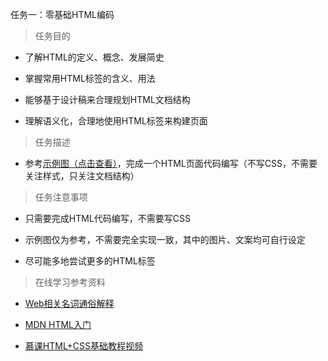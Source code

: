 任务一：零基础HTML编码

>任务目的

*	了解HTML的定义、概念、发展简史

*	掌握常用HTML标签的含义、用法

*	能够基于设计稿来合理规划HTML文档结构

*	理解语义化，合理地使用HTML标签来构建页面

>任务描述

*	参考<a href="http://7xrp04.com1.z0.glb.clouddn.com/task_1_1_1.jpg">示例图（点击查看）</a>，完成一个HTML页面代码编写（不写CSS，不需要关注样式，只关注文档结构）

>任务注意事项

*	只需要完成HTML代码编写，不需要写CSS

*	示例图仅为参考，不需要完全实现一致，其中的图片、文案均可自行设定

*	尽可能多地尝试更多的HTML标签

>在线学习参考资料

*	<a href="https://www.zhihu.com/question/22689579">Web相关名词通俗解释</a>

*	<a href="https://developer.mozilla.org/zh-CN/docs/Web/Guide/HTML/Introduction">MDN HTML入门</a>

*	<a href="http://www.imooc.com/learn/9">慕课HTML+CSS基础教程视频</a>
